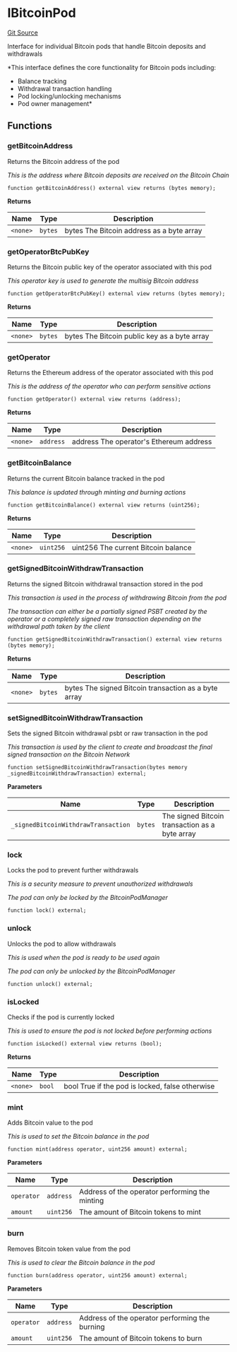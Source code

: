 # IBitcoinPod
[Git Source](https://github.com/hammadtq/BitDSM/blob/03e12ea1c014ff832e71dc625d1580cea6d3bafe/src/interfaces/IBitcoinPod.sol)

Interface for individual Bitcoin pods that handle Bitcoin deposits and withdrawals

*This interface defines the core functionality for Bitcoin pods including:
- Balance tracking
- Withdrawal transaction handling
- Pod locking/unlocking mechanisms
- Pod owner management*


## Functions
### getBitcoinAddress

Returns the Bitcoin address of the pod

*This is the address where Bitcoin deposits are received on the Bitcoin Chain*


```solidity
function getBitcoinAddress() external view returns (bytes memory);
```
**Returns**

|Name|Type|Description|
|----|----|-----------|
|`<none>`|`bytes`|bytes The Bitcoin address as a byte array|


### getOperatorBtcPubKey

Returns the Bitcoin public key of the operator associated with this pod

*This operator key is used to generate the multisig Bitcoin address*


```solidity
function getOperatorBtcPubKey() external view returns (bytes memory);
```
**Returns**

|Name|Type|Description|
|----|----|-----------|
|`<none>`|`bytes`|bytes The Bitcoin public key as a byte array|


### getOperator

Returns the Ethereum address of the operator associated with this pod

*This is the address of the operator who can perform sensitive actions*


```solidity
function getOperator() external view returns (address);
```
**Returns**

|Name|Type|Description|
|----|----|-----------|
|`<none>`|`address`|address The operator's Ethereum address|


### getBitcoinBalance

Returns the current Bitcoin balance tracked in the pod

*This balance is updated through minting and burning actions*


```solidity
function getBitcoinBalance() external view returns (uint256);
```
**Returns**

|Name|Type|Description|
|----|----|-----------|
|`<none>`|`uint256`|uint256 The current Bitcoin balance|


### getSignedBitcoinWithdrawTransaction

Returns the signed Bitcoin withdrawal transaction stored in the pod

*This transaction is used in the process of withdrawing Bitcoin from the pod*

*The transaction can either be a partially signed PSBT created by the operator or a completely signed raw transaction depending on the withdrawal path taken by the client*


```solidity
function getSignedBitcoinWithdrawTransaction() external view returns (bytes memory);
```
**Returns**

|Name|Type|Description|
|----|----|-----------|
|`<none>`|`bytes`|bytes The signed Bitcoin transaction as a byte array|


### setSignedBitcoinWithdrawTransaction

Sets the signed Bitcoin withdrawal psbt or raw transaction in the pod

*This transaction is used by the client to create and broadcast the final signed transaction on the Bitcoin Network*


```solidity
function setSignedBitcoinWithdrawTransaction(bytes memory _signedBitcoinWithdrawTransaction) external;
```
**Parameters**

|Name|Type|Description|
|----|----|-----------|
|`_signedBitcoinWithdrawTransaction`|`bytes`|The signed Bitcoin transaction as a byte array|


### lock

Locks the pod to prevent further withdrawals

*This is a security measure to prevent unauthorized withdrawals*

*The pod can only be locked by the BitcoinPodManager*


```solidity
function lock() external;
```

### unlock

Unlocks the pod to allow withdrawals

*This is used when the pod is ready to be used again*

*The pod can only be unlocked by the BitcoinPodManager*


```solidity
function unlock() external;
```

### isLocked

Checks if the pod is currently locked

*This is used to ensure the pod is not locked before performing actions*


```solidity
function isLocked() external view returns (bool);
```
**Returns**

|Name|Type|Description|
|----|----|-----------|
|`<none>`|`bool`|bool True if the pod is locked, false otherwise|


### mint

Adds Bitcoin value to the pod

*This is used to set the Bitcoin balance in the pod*


```solidity
function mint(address operator, uint256 amount) external;
```
**Parameters**

|Name|Type|Description|
|----|----|-----------|
|`operator`|`address`|Address of the operator performing the minting|
|`amount`|`uint256`|The amount of Bitcoin tokens to mint|


### burn

Removes Bitcoin token value from the pod

*This is used to clear the Bitcoin balance in the pod*


```solidity
function burn(address operator, uint256 amount) external;
```
**Parameters**

|Name|Type|Description|
|----|----|-----------|
|`operator`|`address`|Address of the operator performing the burning|
|`amount`|`uint256`|The amount of Bitcoin tokens to burn|


